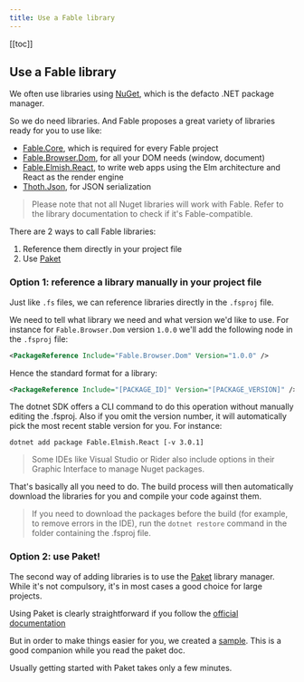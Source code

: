 ```yaml
---
title: Use a Fable library
---
```


[[toc]]

## Use a Fable library

We often use libraries using [NuGet](https://www.nuget.org/), which is the defacto .NET package manager.

So we do need libraries. And Fable proposes a great variety of libraries ready for you to use like:

- [Fable.Core](https://www.nuget.org/packages/Fable.Core/), which is required for every Fable project
- [Fable.Browser.Dom](https://www.nuget.org/packages/Fable.Browser.Dom), for all your DOM needs (window, document)
- [Fable.Elmish.React](https://www.nuget.org/packages/Fable.Elmish.React), to write web apps using the Elm architecture and React as the render engine
- [Thoth.Json](https://www.nuget.org/packages/Thoth.Json), for JSON serialization

> Please note that not all Nuget libraries will work with Fable. Refer to the library documentation to check if it's Fable-compatible.

There are 2 ways to call Fable libraries:

1. Reference them directly in your project file
2. Use [Paket](https://fsprojects.github.io/Paket/)

### Option 1: reference a library manually in your project file

Just like `.fs` files, we can reference libraries directly in the `.fsproj` file.

We need to tell what library we need and what version we'd like to use. For instance for `Fable.Browser.Dom` version `1.0.0` we'll add the following node in the `.fsproj` file:

```xml
<PackageReference Include="Fable.Browser.Dom" Version="1.0.0" />
```

Hence the standard format for a library:

```xml
<PackageReference Include="[PACKAGE_ID]" Version="[PACKAGE_VERSION]" />
```

The dotnet SDK offers a CLI command to do this operation without manually editing the .fsproj. Also if you omit the version number, it will automatically pick the most recent stable version for you. For instance:

`dotnet add package Fable.Elmish.React [-v 3.0.1]`

> Some IDEs like Visual Studio or Rider also include options in their Graphic Interface to manage Nuget packages.

That's basically all you need to do. The build process will then automatically download the libraries for you and compile your code against them.

> If you need to download the packages before the build (for example, to remove errors in the IDE), run the `dotnet restore` command in the folder containing the .fsproj file.

### Option 2: use Paket!

The second way of adding libraries is to use  the [Paket](https://fsprojects.github.io/Paket/) library manager. While it's not compulsory, it's in most cases a good choice for large projects.

Using Paket is clearly straightforward if you follow the [official documentation](https://fsprojects.github.io/Paket/getting-started.html)

But in order to make things easier for you, we created a [sample](https://github.com/fable-compiler/fable2-samples/tree/master/withpaket). This is a good companion while you read the paket doc.

Usually getting started with Paket takes only a few minutes.
